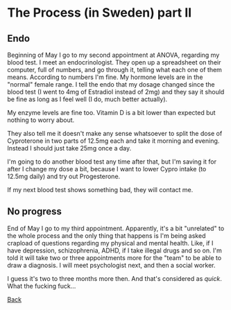 # The Process (in Sweden) part II

## Endo

Beginning of May I go to my second appointment at ANOVA, regarding my
blood test.  I meet an endocrinologist.  They open up a spreadsheet on
their computer, full of numbers, and go through it, telling what each
one of them means.  According to numbers I'm fine.  My hormone levels
are in the "normal" female range.  I tell the endo that my dosage
changed since the blood test (I went to 4mg of Estradiol instead of
2mg) and they say it should be fine as long as I feel well (I do, much
better actually).

My enzyme levels are fine too.  Vitamin D is a bit lower than expected
but nothing to worry about.

They also tell me it doesn't make any sense whatsoever to split the
dose of Cyproterone in two parts of 12.5mg each and take it morning
and evening.  Instead I should just take 25mg once a day.

I'm going to do another blood test any time after that, but I'm saving
it for after I change my dose a bit, because I want to lower Cypro
intake (to 12.5mg daily) and try out Progesterone.

If my next blood test shows something bad, they will contact me.

## No progress

End of May I go to my third appointment.  Apparently, it's a bit
"unrelated" to the whole process and the only thing that happens is
I'm being asked crapload of questions regarding my physical and mental
health.  Like, if I have depression, schizophrenia, ADHD, if I take
illegal drugs and so on.  I'm told it will take two or three
appointments more for the "team" to be able to draw a diagnosis.  I
will meet psychologist next, and then a social worker.

I guess it's two to three months more then.  And that's considered as
*quick*.  What the fucking fuck...

[Back](index.md)
